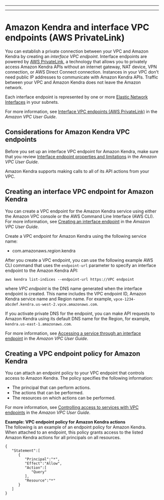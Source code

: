 --------

--------

# Amazon Kendra and interface VPC endpoints \(AWS PrivateLink\)<a name="vpc-interface-endpoints"></a>

You can establish a private connection between your VPC and Amazon Kendra by creating an *interface VPC endpoint*\. Interface endpoints are powered by [AWS PrivateLink](http://aws.amazon.com/privatelink), a technology that allows you to privately access Amazon Kendra APIs without an internet gateway, NAT device, VPN connection, or AWS Direct Connect connection\. Instances in your VPC don't need public IP addresses to communicate with Amazon Kendra APIs\. Traffic between your VPC and Amazon Kendra does not leave the Amazon network\. 

Each interface endpoint is represented by one or more [Elastic Network Interfaces](https://docs.aws.amazon.com/AWSEC2/latest/UserGuide/using-eni.html) in your subnets\. 

For more information, see [Interface VPC endpoints \(AWS PrivateLink\)](https://docs.aws.amazon.com/vpc/latest/userguide/vpce-interface.html) in the *Amazon VPC User Guide*\. 

## Considerations for Amazon Kendra VPC endpoints<a name="vpc-endpoint-considerations"></a>

Before you set up an interface VPC endpoint for Amazon Kendra, make sure that you review [Interface endpoint properties and limitations](https://docs.aws.amazon.com/vpc/latest/userguide/vpce-interface.html#vpce-interface-limitations) in the *Amazon VPC User Guide*\. 

Amazon Kendra supports making calls to all of its API actions from your VPC\. 

## Creating an interface VPC endpoint for Amazon Kendra<a name="vpc-endpoint-create"></a>

You can create a VPC endpoint for the Amazon Kendra service using either the Amazon VPC console or the AWS Command Line Interface \(AWS CLI\)\. For more information, see [Creating an interface endpoint](https://docs.aws.amazon.com/vpc/latest/userguide/vpce-interface.html#create-interface-endpoint) in the *Amazon VPC User Guide*\.

Create a VPC endpoint for Amazon Kendra using the following service name: 
+ com\.amazonaws\.*region*\.kendra 

After you create a VPC endpoint, you can use the following example AWS CLI command that uses the `endpoint-url` parameter to specify an interface endpoint to the Amazon Kendra API:

```
aws kendra list-indices --endpoint-url https://VPC endpoint
```

 where *VPC endpoint* is the DNS name generated when the interface endpoint is created\. This name includes the VPC endpoint ID, Amazon Kendra service name and Region name\. For example, `vpce-1234-abcdef.kendra.us-west-2.vpce.amazonaws.com`\.

If you activate private DNS for the endpoint, you can make API requests to Amazon Kendra using its default DNS name for the Region, for example, `kendra.us-east-1.amazonaws.com`\. 

For more information, see [Accessing a service through an interface endpoint](https://docs.aws.amazon.com/vpc/latest/userguide/vpce-interface.html#access-service-though-endpoint) in the *Amazon VPC User Guide*\.

## Creating a VPC endpoint policy for Amazon Kendra<a name="vpc-endpoint-policy"></a>

You can attach an endpoint policy to your VPC endpoint that controls access to Amazon Kendra\. The policy specifies the following information:
+ The principal that can perform actions\.
+ The actions that can be performed\.
+ The resources on which actions can be performed\.

For more information, see [Controlling access to services with VPC endpoints](https://docs.aws.amazon.com/vpc/latest/userguide/vpc-endpoints-access.html) in the *Amazon VPC User Guide*\. 

**Example: VPC endpoint policy for Amazon Kendra actions**  
The following is an example of an endpoint policy for Amazon Kendra\. When attached to an endpoint, this policy grants access to the listed Amazon Kendra actions for all principals on all resources\.

```
{
   "Statement":[
      {
         "Principal":"*",
         "Effect":"Allow",
         "Action":[
            "Query"
         ],
         "Resource":"*"
      }
   ]
}
```